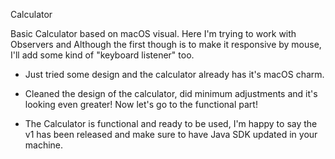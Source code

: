 Calculator

Basic Calculator based on macOS visual. Here I'm trying to work with Observers and Although the first though is to make it responsive by mouse, I'll add some kind of "keyboard listener" too.

* Just tried some design and the calculator already has it's macOS charm.

* Cleaned the design of the calculator, did minimum adjustments and it's looking even greater! Now let's go to the functional part!

* The Calculator is functional and ready to be used, I'm happy to say the v1 has been released and make sure to have Java SDK updated in your machine.
